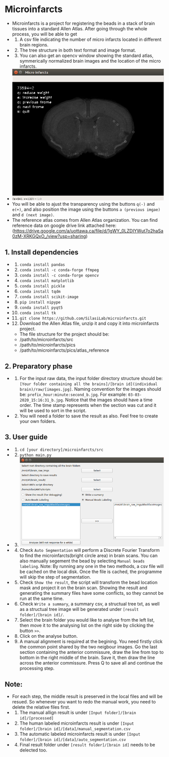 # Microinfarcts
* Microinfarcts is a project for registering the beads in a stack of brain tissues into a standard Allen Atlas. 
After going through the whole process, you will be able to get 
* 1. A csv file indicating the number of micro infarcts located in different brain regions.
* 2. The tree structure in both text format and image format.
* 3. You can also get an opencv window showing the standard atlas, symmerically normalized brain images and the location of the micro infarcts. 
* ![opencv window](https://github.com/SilasiLab/microinfarcts/blob/master/pics/show.png)
* You will be able to ajust the transparency using the buttons `q(-)` and `e(+)`, and also position the image using the buttons `a (previous imgae)` and `d (next image)`.
* The reference atlas comes from Allen Atlas organization. You can find reference data on google drive link attached here:(https://drive.google.com/a/uottawa.ca/file/d/1gWY_0LZDIYWut7o2haSa0zM-XRKGQxO_/view?usp=sharing)

## 1. Install dependencies
 * 1. `conda install pandas`
 * 2. `conda install -c conda-forge ffmpeg`
 * 3. `conda install -c conda-forge opencv`
 * 4. `conda install matplotlib`
 * 5. `conda install pickle`
 * 6. `conda install tqdm`
 * 7. `conda install scikit-image`
 * 8. `pip install nipype`
 * 9. `conda install pyqt5`
 * 10. `conda install tk`
 * 11. `git clone https://github.com/SilasiLab/microinfarcts.git`
 * 12. Download the Allen Atlas file, unzip it and copy it into microinfarcts project.
      * The file structure for the project should be:
      * /path/to/microinfarcts/src
      * /path/to/microinfarcts/pics
      * /path/to/microinfarcts/pics/atlas_reference
       

## 2. Preparatory phase
  * 1. For the input raw data, the input folder directory structure should be: `[Your folder containing all the brains]/[brain id](individual brain)/raw/[images.jpg]`. Naming convention for the images should be: `prefix_hour:minute:second_b.jpg`. For example: `03-03-2020_15:16:31_b.jpg`. Notice that the images should have a time order. The time stamp represents when the section was cut and it will be used to sort in the script.
  * 2. You will need a folder to save the result as also. Feel free to create your own folders.
  
## 3. User guide
  * 1. `cd [your directory]/microinfarcts/src`
  * 2. `python main.py`
  * 3. 
       ![Gui](/pics/microinfarctsGUI.png)
  * 4. Check `Auto Segmentation` will perform a Discrete Fourier Transform to find the microinfarcts(bright circle area) in brain scans. You can also manually segement the bead by selecting `Manual beads labeling`. Note: By running any one in the two methods, a csv file will be cached on the local disk. Once the file is cached, the programme will skip the step of segmentation.  
  * 5. Check `Show the result`, the script will transform the bead location mask and project it on the brain scan. Showing the result and generating the summary files have some conflicts, so they cannot be run at the same time.
  * 6. Check `Write a summary`, a summary csv, a structual tree txt, as well as a structual tree image will be generated under `[result folder]/[brain id]/`.
  * 7. Select the brain folder you would like to analyse from the left list, then move it to the analysing list on the right side by clicking the button `>>`.
  * 8. Click on the analyse button.
  * 9. A manual alignment is required at the begining. You need firstly click the common point shared by the two neigbour images. Go the last section containing the anterior commissure, draw the line from top to bottom in the right middle of the brain. Save it, then draw the line across the anterior commissure. Press Q to save all and continue the processing step.

## Note:
* For each step, the middle result is preserved in the local files and will be resued. So whenever you want to redo the manual work, you need to delete the relative files first.
* 1. The manual allign result is under `[Input folder]/[brain id]/[processed]`
* 2. The human labeled microinfarcts result is under `[Input folder]/[brain id]/[data]/manual_segmentation.csv`
* 3. The automatic labeled microinfarcts result is under `[Input folder]/[brain id]/[data]/auto_segmentation.csv`
* 4. Final result folder under `[result folder]/[brain id]` needs to be delected too.
